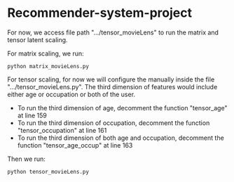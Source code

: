 # Recommender-system-project


For now, we access file path ".../tensor_movieLens" to run the matrix and tensor latent scaling.

For matrix scaling, we run: 

```python matrix_movieLens.py```

For tensor scaling, for now we will configure the  manually inside the file ".../tensor_movieLens.py". The third dimension of features would include either age or occupation or both of the user.

- To run the third dimension of age, decomment the function "tensor_age" at line 159
- To run the third dimension of occupation, decomment the function "tensor_occupation" at line 161
- To run the third dimension of both age and occupation, decomment the function "tensor_age_occup" at line 163

Then we run: 

```python tensor_movieLens.py```
